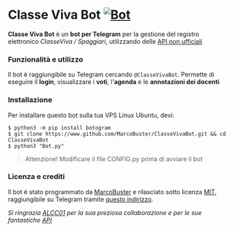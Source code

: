 # Classe Viva Bot [![Bot](https://img.shields.io/badge/Telegram-@ClasseVivaBot-red.svg?style=flat)][Bot]
**Classe Viva Bot** è un **bot per Telegram** per la gestione del registro elettronico *ClasseViva / Spaggiari*, utilizzando delle [API non ufficiali][API]

### Funzionalità e utilizzo
Il bot è raggiungibile su Telegram cercando `@ClasseVivaBot`. Permette di eseguire il **login**, visualizzare i **voti**, l'**agenda** e le **annotazioni dei docenti**

### Installazione
Per installare questo bot sulla tua VPS Linux Ubuntu, devi:

    $ python3 -m pip install botogram
    $ git clone https://www.github.com/MarcoBuster/ClasseVivaBot.git && cd ClasseVivaBot
    $ python3 "Bot.py"

> Attenzione! Modificare il file CONFIG.py prima di avviare il bot

### Licenza e crediti
Il bot è stato programmato da [MarcoBuster][Marco] e rilasciato sotto licenza [MIT][MIT], raggiungibile su Telegram tramite [questo indirizzo][Bot].

*Si ringrazia [ALCC01][ALCC01] per la sua preziosa collaborazione e per le sue fantastiche [API][API]*

[Bot]: https://telegram.me/ClasseVivaBot
[Marco]: https://www.github.com/MarcoBuster
[ALCC01]: https://www.github.com/ALCC01
[MIT]: https://opensource.org/licenses/MIT
[API]: https://www.github.com/ALCC01/ClassevivaAPI
